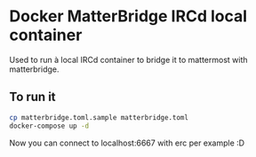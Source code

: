 # Docker MatterBridge IRCd local container

Used to run à local IRCd container to bridge it to mattermost with matterbridge.

## To run it
```bash
cp matterbridge.toml.sample matterbridge.toml
docker-compose up -d
```
Now you can connect to localhost:6667 with erc per example :D
